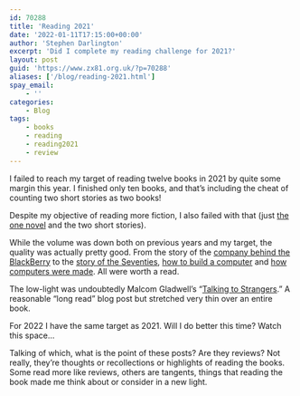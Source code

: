 ```yaml
---
id: 70288
title: 'Reading 2021'
date: '2022-01-11T17:15:00+00:00'
author: 'Stephen Darlington'
excerpt: 'Did I complete my reading challenge for 2021?'
layout: post
guid: 'https://www.zx81.org.uk/?p=70288'
aliases: ['/blog/reading-2021.html']
spay_email:
    - ''
categories:
    - Blog
tags:
    - books
    - reading
    - reading2021
    - review
---
```


I failed to reach my target of reading twelve books in 2021 by quite some margin this year. I finished only ten books, and that’s including the cheat of counting two short stories as two books!

Despite my objective of reading more fiction, I also failed with that (just [the one novel](/blog/sweet-caress.html) and the two short stories).

While the volume was down both on previous years and my target, the quality was actually pretty good. From the story of the [company behind the BlackBerry](/blog/losing-the-signal.html) to the [story of the Seventies](/blog/crisis-what-crisis.html), [how to build a computer](/blog/code-the-hidden-language-of-computer-hardware-and-software.html) and [how computers were made](/blog/the-computers-that-made-britain.html). All were worth a read.

The low-light was undoubtedly Malcom Gladwell’s “[Talking to Strangers](/blog/talking-to-strangers.html).” A reasonable “long read” blog post but stretched very thin over an entire book.

For 2022 I have the same target as 2021. Will I do better this time? Watch this space…

Talking of which, what is the point of these posts? Are they reviews? Not really, they’re thoughts or recollections or highlights of reading the books. Some read more like reviews, others are tangents, things that reading the book made me think about or consider in a new light.